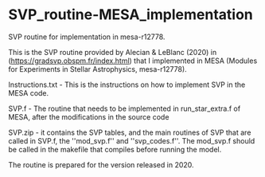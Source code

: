 # SVP_routine-MESA_implementation
SVP routine for implementation in mesa-r12778.

This is the SVP routine provided by Alecian & LeBlanc (2020) in (https://gradsvp.obspm.fr/index.html) that I implemented in MESA (Modules for Experiments in Stellar Astrophysics, mesa-r12778). 

Instructions.txt - This is the instructions on how to implement SVP in the MESA code.

SVP.f - The routine that needs to be implemented in run_star_extra.f of MESA, after the modifications in the source code

SVP.zip - it contains the SVP tables, and the main routines of SVP that are called in SVP.f, the ''mod_svp.f'' and ''svp_codes.f''. The mod_svp.f should be called in the makefile that compiles before running the model. 

The routine is prepared for the version released in 2020.


